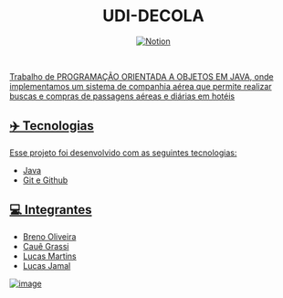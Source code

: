 # <h1 align="center">UDI-DECOLA</h1>

<p align="center">
  <a href="https://www.notion.so/UDI-DECOLA-d09d72e9922143b69ed9c501b13a7a26">
  <img alt="Notion" src="https://img.shields.io/badge/Notion-000000?style=for-the-badge&logo=notion&logoColor=white">
</p>
    
<br>
<p>   
Trabalho de <color =  #555555>PROGRAMAÇÃO ORIENTADA A OBJETOS EM JAVA</color>, onde implementamos um sistema de companhia aérea que permite realizar buscas e compras de passagens aéreas e diárias em hotéis
</p>

## ✈️ Tecnologias

Esse projeto foi desenvolvido com as seguintes tecnologias:

- Java
- Git e Github

## 💻 Integrantes

- Breno Oliveira
- Cauê Grassi
- Lucas Martins
- Lucas Jamal
  <p align="center">
![image](https://github.com/brenimcode/UDI-DECOLA/assets/127551374/7fb5bd59-c916-49f7-9a50-7f84a0c71906)
</p>

